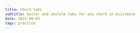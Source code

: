 ```yaml
---
title: Chord tabs
subtitle: Guitar and ukulele tabs for any chord in existence
date: 2021-08-03
tags: practice
---
```


<string-chords />